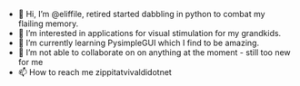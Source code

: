 - 👋 Hi, I’m @eliffile, retired started dabbling in python to combat my flailing memory.
- 👀 I’m interested in applications for visual stimulation for my grandkids.
- 🌱 I’m currently learning PysimpleGUI which I find to be amazing.
- 💞️ I’m not able to collaborate on on anything at the moment - still too new for me
- 📫 How to reach me zippitatvivaldidotnet

<!---
eliffile/eliffile is a ✨ special ✨ repository because its `README.md` (this file) appears on your GitHub profile.
You can click the Preview link to take a look at your changes.
--->
